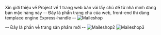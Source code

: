 Xin giới thiệu về Project về 1 trang web bán vải lấy chủ đề từ nhà mình đang bán mặc hàng này
-- Đây là phần trang chủ của web, front-end thì dùng templace engine Express-handle --
![Maileshop](https://user-images.githubusercontent.com/83261160/151345217-ece34b63-4a20-41a7-a134-cd15372cab09.jpg)

-- Đây là phần về trang sản phẩm mới --
![Maileshop2](https://user-images.githubusercontent.com/83261160/151345130-c29ae30c-598f-4e89-b47d-f6dfb3e077a0.jpg)
![Maileshop3](https://user-images.githubusercontent.com/83261160/151345242-467a5d1f-d47f-4157-9b1d-370dadbecc32.jpg)
